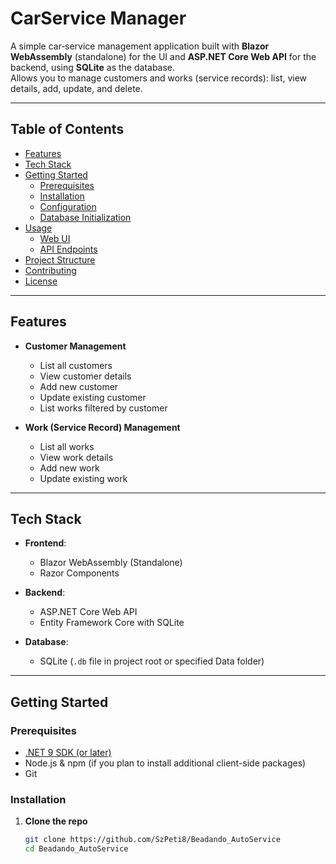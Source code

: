 # CarService Manager

A simple car‑service management application built with **Blazor WebAssembly** (standalone) for the UI and **ASP.NET Core Web API** for the backend, using **SQLite** as the database.  
Allows you to manage customers and works (service records): list, view details, add, update, and delete.

---

## Table of Contents

- [Features](#features)  
- [Tech Stack](#tech-stack)  
- [Getting Started](#getting-started)  
  - [Prerequisites](#prerequisites)  
  - [Installation](#installation)  
  - [Configuration](#configuration)  
  - [Database Initialization](#database-initialization)  
- [Usage](#usage)  
  - [Web UI](#web-ui)  
  - [API Endpoints](#api-endpoints)  
- [Project Structure](#project-structure)  
- [Contributing](#contributing)  
- [License](#license)  

---

## Features

- **Customer Management**  
  - List all customers  
  - View customer details  
  - Add new customer  
  - Update existing customer
  - List works filtered by customer 

- **Work (Service Record) Management**  
  - List all works  
  - View work details  
  - Add new work  
  - Update existing work   

---

## Tech Stack

- **Frontend**:  
  - Blazor WebAssembly (Standalone)  
  - Razor Components  

- **Backend**:  
  - ASP.NET Core Web API  
  - Entity Framework Core with SQLite  

- **Database**:  
  - SQLite (`.db` file in project root or specified Data folder)  

---

## Getting Started

### Prerequisites

- [.NET 9 SDK (or later)](https://dotnet.microsoft.com/download)  
- Node.js & npm (if you plan to install additional client-side packages)  
- Git  

### Installation

1. **Clone the repo**  
   ```bash
   git clone https://github.com/SzPeti8/Beadando_AutoService
   cd Beadando_AutoService
